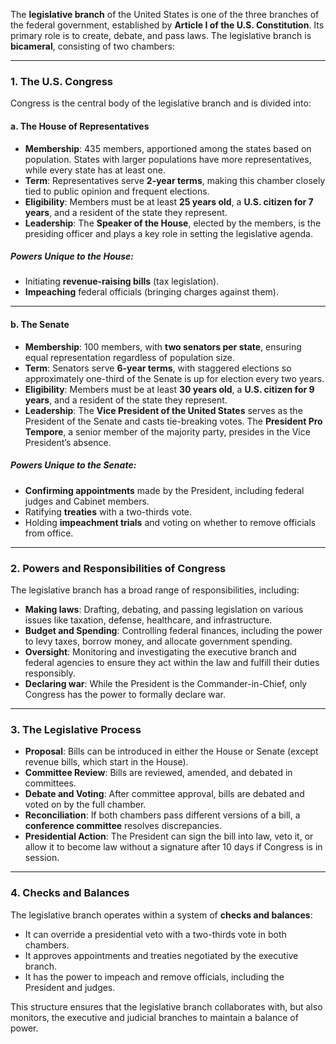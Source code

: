The **legislative branch** of the United States is one of the three branches of the federal government, established by **Article I of the U.S. Constitution**. Its primary role is to create, debate, and pass laws. The legislative branch is **bicameral**, consisting of two chambers:

---

### 1. **The U.S. Congress**
Congress is the central body of the legislative branch and is divided into:

#### **a. The House of Representatives**
- **Membership**: 435 members, apportioned among the states based on population. States with larger populations have more representatives, while every state has at least one.
- **Term**: Representatives serve **2-year terms**, making this chamber closely tied to public opinion and frequent elections.
- **Eligibility**: Members must be at least **25 years old**, a **U.S. citizen for 7 years**, and a resident of the state they represent.
- **Leadership**: The **Speaker of the House**, elected by the members, is the presiding officer and plays a key role in setting the legislative agenda.

##### Powers Unique to the House:
- Initiating **revenue-raising bills** (tax legislation).
- **Impeaching** federal officials (bringing charges against them).

---

#### **b. The Senate**
- **Membership**: 100 members, with **two senators per state**, ensuring equal representation regardless of population size.
- **Term**: Senators serve **6-year terms**, with staggered elections so approximately one-third of the Senate is up for election every two years.
- **Eligibility**: Members must be at least **30 years old**, a **U.S. citizen for 9 years**, and a resident of the state they represent.
- **Leadership**: The **Vice President of the United States** serves as the President of the Senate and casts tie-breaking votes. The **President Pro Tempore**, a senior member of the majority party, presides in the Vice President’s absence.

##### Powers Unique to the Senate:
- **Confirming appointments** made by the President, including federal judges and Cabinet members.
- Ratifying **treaties** with a two-thirds vote.
- Holding **impeachment trials** and voting on whether to remove officials from office.

---

### 2. **Powers and Responsibilities of Congress**
The legislative branch has a broad range of responsibilities, including:

- **Making laws**: Drafting, debating, and passing legislation on various issues like taxation, defense, healthcare, and infrastructure.
- **Budget and Spending**: Controlling federal finances, including the power to levy taxes, borrow money, and allocate government spending.
- **Oversight**: Monitoring and investigating the executive branch and federal agencies to ensure they act within the law and fulfill their duties responsibly.
- **Declaring war**: While the President is the Commander-in-Chief, only Congress has the power to formally declare war.

---

### 3. **The Legislative Process**
- **Proposal**: Bills can be introduced in either the House or Senate (except revenue bills, which start in the House).
- **Committee Review**: Bills are reviewed, amended, and debated in committees.
- **Debate and Voting**: After committee approval, bills are debated and voted on by the full chamber.
- **Reconciliation**: If both chambers pass different versions of a bill, a **conference committee** resolves discrepancies.
- **Presidential Action**: The President can sign the bill into law, veto it, or allow it to become law without a signature after 10 days if Congress is in session.

---

### 4. **Checks and Balances**
The legislative branch operates within a system of **checks and balances**:
- It can override a presidential veto with a two-thirds vote in both chambers.
- It approves appointments and treaties negotiated by the executive branch.
- It has the power to impeach and remove officials, including the President and judges.

This structure ensures that the legislative branch collaborates with, but also monitors, the executive and judicial branches to maintain a balance of power.